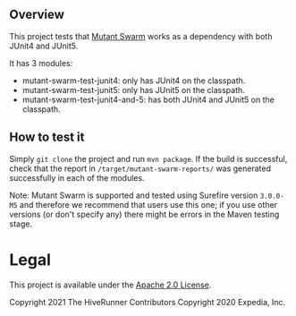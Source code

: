 ## Overview
This project tests that [Mutant Swarm](https://github.com/HotelsDotCom/mutant-swarm) works as a dependency with both JUnit4 and JUnit5.

It has 3 modules:
- mutant-swarm-test-junit4: only has JUnit4 on the classpath.
- mutant-swarm-test-junit5: only has JUnit5 on the classpath.
- mutant-swarm-test-junit4-and-5: has both JUnit4 and JUnit5 on the classpath.

## How to test it
Simply `git clone` the project and run `mvn package`. If the build is successful, check that the report in `/target/mutant-swarm-reports/` was generated successfully in each of the modules.

Note: Mutant Swarm is supported and tested using Surefire version `3.0.0-M5` and therefore we recommend that users use this one; if you use other versions (or don't specify any) there might be errors in the Maven testing stage.

# Legal
This project is available under the [Apache 2.0 License](http://www.apache.org/licenses/LICENSE-2.0.html).

Copyright 2021 The HiveRunner Contributors
Copyright 2020 Expedia, Inc.